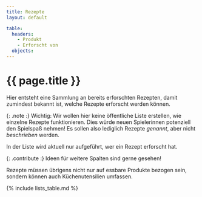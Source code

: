 ```yaml
---
title: Rezepte
layout: default

table:
  headers:
    - Produkt
    - Erforscht von
  objects:
---
```

# {{ page.title }}

Hier entsteht eine Sammlung an bereits erforschten Rezepten, damit zumindest
bekannt ist, welche Rezepte erforscht werden können.

{: .note :}
Wichtig: Wir wollen hier keine öffentliche Liste erstellen, wie einzelne Rezepte
funktionieren. Dies würde neuen Spielerinnen potenziell den Spielspaß nehmen!
Es sollen also lediglich Rezepte _genannt_, aber nicht _beschrieben_ werden.

In der Liste wird aktuell nur aufgeführt, wer ein Rezept erforscht hat.

{: .contribute :}
Ideen für weitere Spalten sind gerne gesehen!

Rezepte müssen übrigens nicht nur auf essbare Produkte bezogen sein, sondern
können auch Küchenutensilien umfassen.

{% include lists_table.md %}
